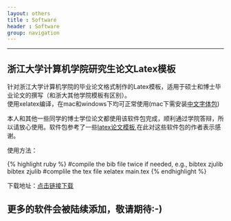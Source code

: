 ```yaml
---
layout: others
title : Software
header : Software
group: navigation
---
```


* * * 

浙江大学计算机学院研究生论文Latex模板 
---


针对浙江大学计算机学院的毕业论文格式制作的Latex模板，适用于硕士和博士毕业论文的撰写（和浙大其他学院模板有区别）。   
使用xelatex编译，在mac和windows下均可正常使用(mac下需安装[中文字体包](http://linux-wiki.cn/wiki/zh-hans/LaTeX%E4%B8%AD%E6%96%87%E6%8E%92%E7%89%88%EF%BC%88%E4%BD%BF%E7%94%A8XeTeX%EF%BC%89 "中文字体包"))
    
本人和其他一些同学的博士学位论文都使用该软件包完成，顺利通过学院答辩，所以请放心使用。软件包参考了一些[latex论文模板](https://code.google.com/p/zjuthesistex/),在此对这些软件包的作者表示感谢。

使用方法：

{% highlight ruby %}
#compile the bib file twice if needed, e.g., 
bibtex zjulib
bibtex zjulib
#complile the tex file
xelatex main.tex
{% endhighlight %}

下载地址：[点击链接下载](assets/files/zjucs_thesis.zip)
    
    
更多的软件会被陆续添加，敬请期待:-)
---
